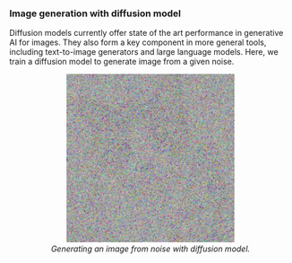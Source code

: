 ### Image generation with diffusion model

Diffusion models currently offer state of the art performance in generative AI for images. They also form a key component in more general tools, including text-to-image generators and large language models. Here, we train a diffusion model to generate image from a given noise. 

<p align="center">
    <img src="example.gif" alt="Figure1" width="300"/>
    <br>
    <em>Generating an image from noise with diffusion model.</em>
</p>
